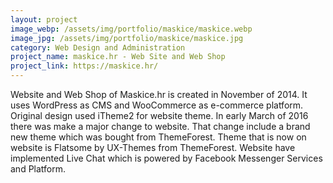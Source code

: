 ```yaml
---
layout: project
image_webp: /assets/img/portfolio/maskice/maskice.webp
image_jpg: /assets/img/portfolio/maskice/maskice.jpg
category: Web Design and Administration
project_name: maskice.hr - Web Site and Web Shop
project_link: https://maskice.hr/
---
```

Website and Web Shop of Maskice.hr is created in November of 2014. It uses WordPress as CMS and WooCommerce as e-commerce platform. Original design used iTheme2 for website theme. In early March of 2016 there was make a major change to website. That change include a brand new theme which was bought from ThemeForest. Theme that is now on website is Flatsome by UX-Themes from ThemeForest. Website have implemented Live Chat which is powered by Facebook Messenger Services and Platform.